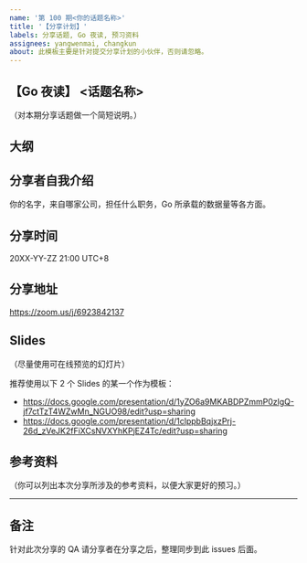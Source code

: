 ```yaml
---
name: '第 100 期<你的话题名称>'
title: '【分享计划】'
labels: 分享话题, Go 夜读, 预习资料
assignees: yangwenmai, changkun
about: 此模板主要是针对提交分享计划的小伙伴，否则请忽略。
---
```


## 【Go 夜读】 <话题名称>

（对本期分享话题做一个简短说明。）

## 大纲

## 分享者自我介绍

你的名字，来自哪家公司，担任什么职务，Go 所承载的数据量等各方面。

## 分享时间

20XX-YY-ZZ 21:00 UTC+8

## 分享地址

https://zoom.us/j/6923842137

## Slides

（尽量使用可在线预览的幻灯片）

推荐使用以下 2 个 Slides 的某一个作为模板：

- https://docs.google.com/presentation/d/1yZO6a9MKABDPZmmP0zlgQ-jf7ctTzT4WZwMn_NGUO98/edit?usp=sharing
- https://docs.google.com/presentation/d/1clppbBqjxzPrj-26d_zVeJK2fFiXCsNVXYhKPjEZ4Tc/edit?usp=sharing

## 参考资料

（你可以列出本次分享所涉及的参考资料，以便大家更好的预习。）

----

## 备注

针对此次分享的 QA 请分享者在分享之后，整理同步到此 issues 后面。
